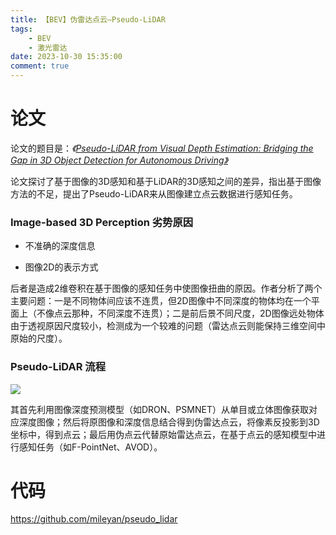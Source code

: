 ```yaml
---
title: 【BEV】伪雷达点云—Pseudo-LiDAR
tags: 
    - BEV
    - 激光雷达
date: 2023-10-30 15:35:00
comment: true
---
```


# 论文

论文的题目是：*《[Pseudo-LiDAR from Visual Depth Estimation: Bridging the Gap in 3D Object Detection for Autonomous Driving》](https://arxiv.org/abs/1812.07179)*

论文探讨了基于图像的3D感知和基于LiDAR的3D感知之间的差异，指出基于图像方法的不足，提出了Pseudo-LiDAR来从图像建立点云数据进行感知任务。

### Image-based 3D Perception 劣势原因

* 不准确的深度信息

* 图像2D的表示方式

后者是造成2维卷积在基于图像的感知任务中使图像扭曲的原因。作者分析了两个主要问题：一是不同物体间应该不连贯，但2D图像中不同深度的物体均在一个平面上（不像点云那种，不同深度不连贯）；二是前后景不同尺度，2D图像远处物体由于透视原因尺度较小，检测成为一个较难的问题（雷达点云则能保持三维空间中原始的尺度）。

### Pseudo-LiDAR 流程

![](2023-10-30-16-00-41.png)

其首先利用图像深度预测模型（如DRON、PSMNET）从单目或立体图像获取对应深度图像；然后将原图像和深度信息结合得到伪雷达点云，将像素反投影到3D坐标中，得到点云；最后用伪点云代替原始雷达点云，在基于点云的感知模型中进行感知任务（如F-PointNet、AVOD）。

# 代码

https://github.com/mileyan/pseudo_lidar